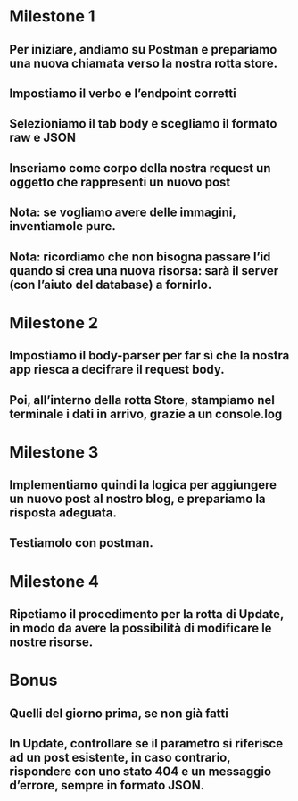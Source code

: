 # Milestone 1
## Per iniziare, andiamo su Postman e prepariamo una nuova chiamata verso la nostra rotta store.
## Impostiamo il verbo e l’endpoint corretti
## Selezioniamo il tab body e scegliamo il formato raw e JSON
## Inseriamo come corpo della nostra request un oggetto che rappresenti un nuovo post
## Nota: se vogliamo avere delle immagini, inventiamole pure.
## Nota: ricordiamo che non bisogna passare l’id quando si crea una nuova risorsa: sarà il server (con l’aiuto del database) a fornirlo.
# Milestone 2
## Impostiamo il body-parser per far sì che la nostra app riesca a decifrare il request body.
## Poi, all’interno della rotta Store, stampiamo nel terminale i dati in arrivo, grazie a un console.log
# Milestone 3
## Implementiamo quindi la logica per aggiungere un nuovo post al nostro blog, e prepariamo la risposta adeguata.
## Testiamolo con postman.
# Milestone 4
## Ripetiamo il procedimento per la rotta di Update, in modo da avere la possibilità di modificare le nostre risorse.
# Bonus
## Quelli del giorno prima, se non già fatti
## In Update, controllare se il parametro si riferisce ad un post esistente, in caso contrario, rispondere con uno stato 404 e un messaggio d’errore, sempre in formato JSON.